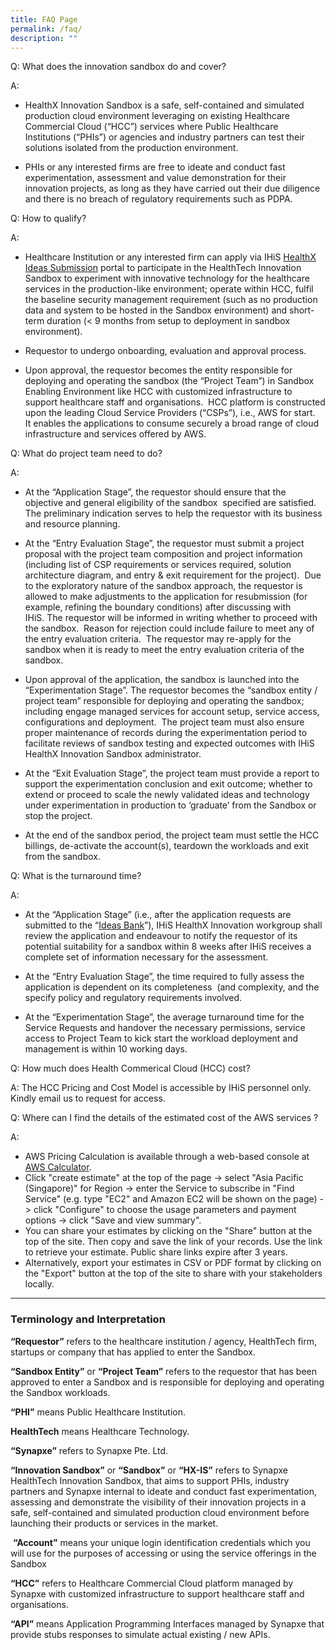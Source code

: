 ```yaml
---
title: FAQ Page
permalink: /faq/
description: ""
---
```

Q:    What does the innovation sandbox do and cover?

A:
* HealthX Innovation Sandbox is a safe, self-contained and simulated production cloud environment leveraging on existing Healthcare Commercial Cloud (“HCC”) services where Public Healthcare Institutions (“PHIs”) or agencies and industry partners can test their solutions isolated from the production environment.&nbsp;

* PHIs or any interested firms are free to ideate and conduct fast experimentation, assessment and value demonstration for their innovation projects, as long as they have carried out their due diligence and there is no breach of regulatory requirements such as PDPA.

Q:    How to qualify?

A:
* Healthcare Institution or any interested firm can apply via IHiS [HealthX](https://form.gov.sg/634fb5a3334dbd0012970fd2) [Ideas Submission](https://form.gov.sg/634fb5a3334dbd0012970fd2) portal to participate in the HealthTech Innovation Sandbox to experiment with innovative technology for the healthcare services in the production-like environment; operate within HCC, fulfil the baseline security management requirement (such as no production data and system to be hosted in the Sandbox environment) and short-term duration (&lt; 9 months from setup to deployment in sandbox environment).

* Requestor to undergo onboarding, evaluation and approval process.

* Upon approval, the requestor becomes the entity responsible for deploying and operating the sandbox (the “Project Team”) in Sandbox Enabling Environment like HCC with customized infrastructure to support healthcare staff and organisations.&nbsp; HCC platform is constructed upon the leading Cloud Service Providers (“CSPs”), i.e., AWS for start.&nbsp; It enables the applications to consume securely a broad range of cloud infrastructure and services offered by AWS.


Q:    What do project team need to do? 

A:
* At the “Application Stage”, the requestor should ensure that the objective and general eligibility of the sandbox &nbsp;specified are satisfied.&nbsp; The preliminary indication serves to help the requestor with its business and resource planning.

* At the “Entry Evaluation Stage”, the requestor must submit a project proposal with the project team composition and project information (including list of CSP requirements or services required, solution architecture diagram, and entry &amp; exit requirement for the project).&nbsp; Due to the exploratory nature of the sandbox approach, the requestor is allowed to make adjustments to the application for resubmission (for example, refining the boundary conditions) after discussing with IHiS.&nbsp;The requestor will be informed in writing whether to proceed with the sandbox.&nbsp; Reason for rejection could include failure to meet any of the entry evaluation criteria.&nbsp; The requestor may re-apply for the sandbox when it is ready to meet the entry evaluation criteria of the sandbox.

* Upon approval of the application, the sandbox is launched into the “Experimentation Stage”. The requestor becomes the “sandbox entity / project team” responsible for deploying and operating the sandbox; including engage managed services for account setup, service access, configurations and deployment.&nbsp; The project team must also ensure proper maintenance of records during the experimentation period to facilitate reviews of sandbox testing and expected outcomes with IHiS HealthX Innovation Sandbox administrator.

* At the “Exit Evaluation Stage”, the project team must provide a report to support the experimentation conclusion and exit outcome; whether to extend or proceed to scale the newly validated ideas and technology under experimentation in production to ‘graduate’ from the Sandbox or stop the project.

* At the end of the sandbox period, the project team must settle the HCC billings, de-activate the account(s), teardown the workloads and exit from the sandbox.     

Q:    What is the turnaround time?

A:

*  At the “Application Stage” (i.e., after the application requests are submitted to the “[Ideas Bank](https://form.gov.sg/634fb5a3334dbd0012970fd2)”), IHiS HealthX Innovation workgroup shall review the application and endeavour to notify the requestor of its potential suitability for a sandbox within 8 weeks after IHiS receives a complete set of information necessary for the assessment.

* At the “Entry Evaluation Stage”, the time required to fully assess the application is dependent on its completeness&nbsp; (and complexity, and the specify policy and regulatory requirements involved.

* At the “Experimentation Stage”, the average turnaround time for the Service Requests and handover the necessary permissions, service access to Project Team to kick start the workload deployment and management is within 10 working days.

Q:     How much does Health Commerical Cloud (HCC) cost?

A:  The HCC Pricing and Cost Model is accessible by IHiS personnel only. Kindly email us to request for access.

Q:    Where can I find the details of the estimated cost of the AWS services ?

A: 
*  AWS Pricing Calculation is available through a web-based console at [AWS Calculator](https://calculator.aws/#/).
*  Click "create estimate" at the top of the page -&gt; select "Asia Pacific (Singapore)" for Region -&gt; enter the Service to subscribe in "Find Service" (e.g. type "EC2" and Amazon EC2 will be shown on the page) -&gt; click "Configure" to choose the usage parameters and payment options -&gt; click "Save and view summary".
*  You can share your estimates by clicking on the "Share" button at the top of the site. Then copy and save the link of your records. Use the link to retrieve your estimate. Public share links expire after 3 years.
*  Alternatively, export your estimates in CSV or PDF format by clicking on the "Export" button at the top of the site to share with your stakeholders locally.


--- 
   

### **Terminology and Interpretation**
   

**“Requestor”** refers to the healthcare institution / agency, HealthTech firm, startups or company that has applied to enter the Sandbox.

**“Sandbox Entity”** or **“Project Team”** refers to the requestor that has been approved to enter a Sandbox and is responsible for deploying and operating the Sandbox workloads.

**“PHI”** means Public Healthcare Institution.

**HealthTech** means Healthcare Technology.

**“Synapxe”** refers to Synapxe Pte. Ltd.

**“Innovation Sandbox”** or **“Sandbox”** or **“HX-IS”** refers to Synapxe HealthTech Innovation Sandbox, that aims to support PHIs, industry partners and Synapxe internal to ideate and conduct fast experimentation, assessing and demonstrate the visibility of their innovation projects in a safe, self-contained and simulated production cloud environment before launching their products or services in the market.

&nbsp;**“Account”** means your unique login identification credentials which you will use for the purposes of accessing or using the service offerings in the Sandbox

**“HCC”** refers to Healthcare Commercial Cloud platform managed by Synapxe with customized infrastructure to support healthcare staff and organisations.

**“API”** means Application Programming Interfaces managed by Synapxe that provide stubs responses to simulate actual existing / new APIs.